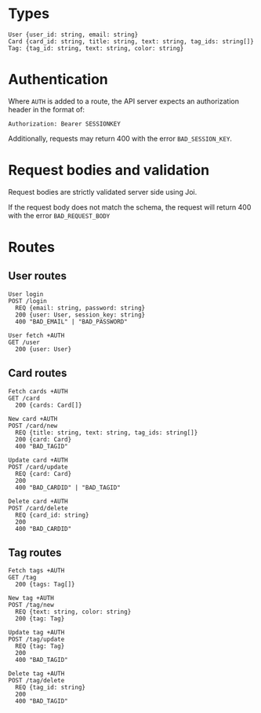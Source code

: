 # Types

```
User {user_id: string, email: string}
Card {card_id: string, title: string, text: string, tag_ids: string[]}
Tag: {tag_id: string, text: string, color: string}
```

# Authentication

Where `AUTH` is added to a route, the API server expects an authorization header in the format of:

```
Authorization: Bearer SESSIONKEY
```

Additionally, requests may return 400 with the error `BAD_SESSION_KEY`.

# Request bodies and validation

Request bodies are strictly validated server side using Joi.

If the request body does not match the schema, the request will return 400 with the error `BAD_REQUEST_BODY`

# Routes

## User routes

```
User login
POST /login
  REQ {email: string, password: string}
  200 {user: User, session_key: string}
  400 "BAD_EMAIL" | "BAD_PASSWORD"
```

```
User fetch +AUTH
GET /user
  200 {user: User}
```

## Card routes

```
Fetch cards +AUTH
GET /card
  200 {cards: Card[]}
```

```
New card +AUTH
POST /card/new
  REQ {title: string, text: string, tag_ids: string[]}
  200 {card: Card}
  400 "BAD_TAGID"
```

```
Update card +AUTH
POST /card/update
  REQ {card: Card}
  200
  400 "BAD_CARDID" | "BAD_TAGID"
```

```
Delete card +AUTH
POST /card/delete
  REQ {card_id: string}
  200
  400 "BAD_CARDID"
```

## Tag routes

```
Fetch tags +AUTH
GET /tag
  200 {tags: Tag[]}
```

```
New tag +AUTH
POST /tag/new
  REQ {text: string, color: string}
  200 {tag: Tag}
```

```
Update tag +AUTH
POST /tag/update
  REQ {tag: Tag}
  200
  400 "BAD_TAGID"
```

```
Delete tag +AUTH
POST /tag/delete
  REQ {tag_id: string}
  200
  400 "BAD_TAGID"
```
